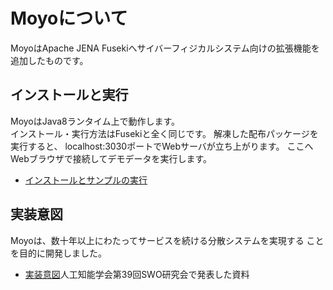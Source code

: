 # Moyoについて

MoyoはApache JENA Fusekiへサイバーフィジカルシステム向けの拡張機能を追加したものです。

## インストールと実行

MoyoはJava8ランタイム上で動作します。<BR>
インストール・実行方法はFusekiと全く同じです。
解凍した配布パッケージを実行すると、
localhost:3030ポートでWebサーバが立ち上がります。
ここへWebブラウザで接続してデモデータを実行します。

* [インストールとサンプルの実行](moyo-doc/ja/Moyoマニュアル.pdf)

## 実装意図

Moyoは、数十年以上にわたってサービスを続ける分散システムを実現する
ことを目的に開発しました。

* [実装意図](moyo-doc/ja/LODの物理世界拡張と空間OS.pdf)人工知能学会第39回SWO研究会で発表した資料


